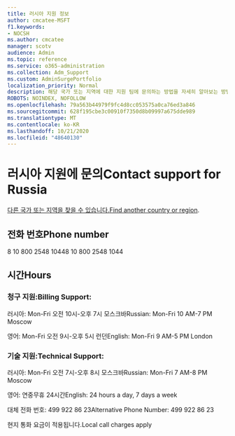 ```yaml
---
title: 러시아 지원 정보
author: cmcatee-MSFT
f1.keywords:
- NOCSH
ms.author: cmcatee
manager: scotv
audience: Admin
ms.topic: reference
ms.service: o365-administration
ms.collection: Adm_Support
ms.custom: AdminSurgePortfolio
localization_priority: Normal
description: 해당 국가 또는 지역에 대한 지원 팀에 문의하는 방법을 자세히 알아보는 방법을 배워야 합니다.
ROBOTS: NOINDEX, NOFOLLOW
ms.openlocfilehash: 79a563b44979f9fc4d8cc053575a0ca76ed3a846
ms.sourcegitcommit: 628f195cbe3c00910f7350d8b09997a675dde989
ms.translationtype: MT
ms.contentlocale: ko-KR
ms.lasthandoff: 10/21/2020
ms.locfileid: "48640130"
---
```

# <a name="contact-support-for-russia"></a><span data-ttu-id="8ffe2-103">러시아 지원에 문의</span><span class="sxs-lookup"><span data-stu-id="8ffe2-103">Contact support for Russia</span></span>

<span data-ttu-id="8ffe2-104">[다른 국가 또는 지역을 찾을 수 있습니다.](../contact-support-for-business-products.md)</span><span class="sxs-lookup"><span data-stu-id="8ffe2-104">[Find another country or region](../contact-support-for-business-products.md).</span></span>

## <a name="phone-number"></a><span data-ttu-id="8ffe2-105">전화 번호</span><span class="sxs-lookup"><span data-stu-id="8ffe2-105">Phone number</span></span>
<span data-ttu-id="8ffe2-106">8 10 800 2548 1044</span><span class="sxs-lookup"><span data-stu-id="8ffe2-106">8 10 800 2548 1044</span></span>

## <a name="hours"></a><span data-ttu-id="8ffe2-107">시간</span><span class="sxs-lookup"><span data-stu-id="8ffe2-107">Hours</span></span>
### <a name="billing-support"></a><span data-ttu-id="8ffe2-108">청구 지원:</span><span class="sxs-lookup"><span data-stu-id="8ffe2-108">Billing Support:</span></span>

<span data-ttu-id="8ffe2-109">러시아: Mon-Fri 오전 10시-오후 7시 모스크바</span><span class="sxs-lookup"><span data-stu-id="8ffe2-109">Russian: Mon-Fri 10 AM-7 PM Moscow</span></span>

<span data-ttu-id="8ffe2-110">영어: Mon-Fri 오전 9시-오후 5시 런던</span><span class="sxs-lookup"><span data-stu-id="8ffe2-110">English: Mon-Fri 9 AM-5 PM London</span></span>

### <a name="technical-support"></a><span data-ttu-id="8ffe2-111">기술 지원:</span><span class="sxs-lookup"><span data-stu-id="8ffe2-111">Technical Support:</span></span>

<span data-ttu-id="8ffe2-112">러시아: Mon-Fri 오전 7시-오후 8시 모스크바</span><span class="sxs-lookup"><span data-stu-id="8ffe2-112">Russian: Mon-Fri 7 AM-8 PM Moscow</span></span>

<span data-ttu-id="8ffe2-113">영어: 연중무휴 24시간</span><span class="sxs-lookup"><span data-stu-id="8ffe2-113">English: 24 hours a day, 7 days a week</span></span>

<span data-ttu-id="8ffe2-114">대체 전화 번호: 499 922 86 23</span><span class="sxs-lookup"><span data-stu-id="8ffe2-114">Alternative Phone Number: 499 922 86 23</span></span>

<span data-ttu-id="8ffe2-115">현지 통화 요금이 적용됩니다.</span><span class="sxs-lookup"><span data-stu-id="8ffe2-115">Local call charges apply</span></span>
